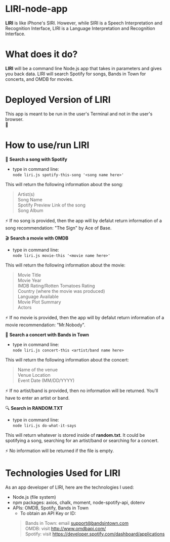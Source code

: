 # LIRI-node-app
**LIRI** is like iPhone's SIRI. However, while SIRI is a Speech Interpretation and Recognition Interface, LIRI is a Language Interpretation and Recognition Interface.

# What does it do?
**LIRI** will be a command line Node.js app that takes in parameters and gives you back data. LIRI will search Spotify for songs, Bands in Town for concerts, and OMDB for movies.

# Deployed Version of LIRI
This app is meant to be run in the user's Terminal and not in the user's browser. <br>
:link: 

# How to use/run LIRI
:musical_score: **Search a song with Spotify**
- type in command line: <br>
`node liri.js spotify-this-song '<song name here>'`

This will return the following information about the song: <br>
> Artist(s) <br>
> Song Name <br>
> Spotify Preview Link of the song <br>
> Song Album <br>

:zap: If no song is provided, then the app will by defalut return information of a song recommendation: "The Sign" by Ace of Base.

:clapper: **Search a movie with OMDB**
- type in command line: <br>
`node liri.js movie-this '<movie name here>'`

This will return the following information about the movie: <br>
> Movie Title <br>
> Movie Year <br>
> IMDB Rating/Rotten Tomatoes Rating <br>
> Country (where the movie was produced) <br>
> Language Available <br>
> Movie Plot Summary <br>
> Actors <br>

:zap: If no movie is provided, then the app will by defalut return information of a movie recommendation: "Mr.Nobody".

:confetti_ball: **Search a concert with Bands in Town**
- type in command line: <br>
`node liri.js concert-this <artist/band name here>`

This will return the following information about the concert: <br>
> Name of the venue <br>
> Venue Location <br>
> Event Date (MM/DD/YYYY) <br>

:zap: If no artist/band is provided, then no information will be returned. You'll have to enter an artist or band. 

:mag: **Search in RANDOM.TXT** 
- type in command line: <br>
`node liri.js do-what-it-says`

This will return whatever is stored inside of **random.txt**. It could be spotifying a song, searching for an artist/band or searching for a concert. 

:zap: No information will be returned if the file is empty. 

# Technologies Used for LIRI
As an app developer of LIRI, here are the technologies I used:
- Node.js (file system)
- npm packages: axios, chalk, moment, node-spotify-api, dotenv
- APIs: OMDB, Spotify, Bands in Town
    - To obtain an API Key or ID:
    > Bands in Town: email support@bandsintown.com <br>
    > OMDB: visit http://www.omdbapi.com/ <br>
    > Spotify: visit https://developer.spotify.com/dashboard/applications 


